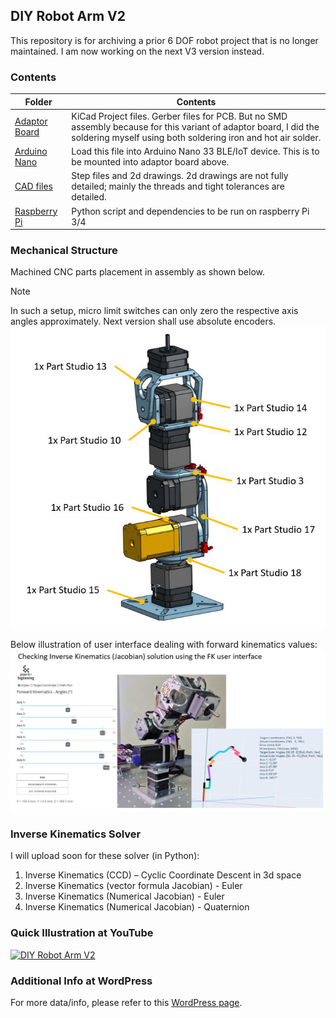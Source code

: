 ## DIY Robot Arm V2
This repository is for archiving a prior 6 DOF robot project that is no longer maintained.
I am now working on the next V3 version instead. 

### Contents
| Folder  | Contents|
| ------------- | ------------- |
| [Adaptor Board](https://github.com/JasonHEngineering/DIY-Robot-Arm-V2/tree/main/Adaptor%20Board%20(schema%2C%20gerbers%2C%20kicad%20project%20folder)) | KiCad Project files. Gerber files for PCB. But no SMD assembly because for this variant of adaptor board, I did the soldering myself using both soldering iron and hot air solder. |
| [Arduino Nano](https://github.com/JasonHEngineering/DIY-Robot-Arm-V2/tree/main/Arduino%20Nano%20(.ino%20file)) | Load this file into Arduino Nano 33 BLE/IoT device. This is to be mounted into adaptor board above. |
| [CAD files](https://github.com/JasonHEngineering/DIY-Robot-Arm-V2/tree/main/CAD%20files%20(2d%2C%20step)) | Step files and 2d drawings. 2d drawings are not fully detailed; mainly the threads and tight tolerances are detailed. |
| [Raspberry Pi](https://github.com/JasonHEngineering/DIY-Robot-Arm-V2/tree/main/Raspberry%20Pi%20(plotly%20dash%20host)) | Python script and dependencies to be run on raspberry Pi 3/4 |

### Mechanical Structure
Machined CNC parts placement in assembly as shown below. 
> [!NOTE]
> In such a setup, micro limit switches can only zero the respective axis angles approximately. Next version shall use absolute encoders.    
![](https://github.com/JasonHEngineering/DIY-Robot-Arm-V2/blob/main/Images/structure.JPG?raw=true)

Below illustration of user interface dealing with forward kinematics values:  
![Images/illustration_1.JPG](https://github.com/JasonHEngineering/DIY-Robot-Arm-V2/blob/main/Images/illustration_1.JPG?raw=true)

### Inverse Kinematics Solver
I will upload soon for these solver (in Python):
1. Inverse Kinematics (CCD) – Cyclic Coordinate Descent in 3d space
2. Inverse Kinematics (vector formula Jacobian) - Euler
3. Inverse Kinematics (Numerical Jacobian) - Euler
4. Inverse Kinematics (Numerical Jacobian) - Quaternion

### Quick Illustration at YouTube
[![DIY Robot Arm V2](https://img.youtube.com/vi/ZaQQ6-Mw-B4/0.jpg)](https://www.youtube.com/watch?v=ZaQQ6-Mw-B4)

### Additional Info at WordPress
For more data/info, please refer to this [WordPress page](https://jashuang1983.wordpress.com/robotics-6-dof-arm-v2/).
